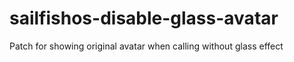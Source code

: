 # sailfishos-disable-glass-avatar
Patch for showing original avatar when calling without glass effect
